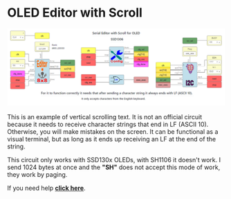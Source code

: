 # OLED Editor with Scroll

![](https://github.com/Democrito/repositorios/blob/master/experiments/OLED/OLED_scroll/OLED%20editor%20with%20scroll.PNG)

This is an example of vertical scrolling text. It is not an official circuit because it needs to receive character strings that end in LF (ASCII 10). Otherwise, you will make mistakes on the screen. It can be functional as a visual terminal, but as long as it ends up receiving an LF at the end of the string.

This circuit only works with SSD130x OLEDs, with SH1106 it doesn't work. I send 1024 bytes at once and the **"SH"** does not accept this mode of work, they work by paging.

If you need help **[click here](https://groups.google.com/g/fpga-wars-explorando-el-lado-libre)**.
